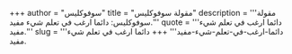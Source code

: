 +++
author = "سوفوكليس"
title = "مقولة سوفوكليس"
description = '''مقولة سوفوكليس: دائما ارغب في تعلم شيء مفيد.'''
quote = '''دائما ارغب في تعلم شيء مفيد.'''
slug = '''دائما-ارغب-في-تعلم-شيء-مفيد'''
+++
دائما ارغب في تعلم شيء مفيد.
